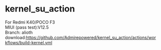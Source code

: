 # kernel_su_action
For Redmi K40/POCO F3  
MIUI (pass test):V12.5  
Branch: alioth  
download:https://github.com/Admirepowered/kernel_su_action/actions/workflows/build-kernel.yml  
